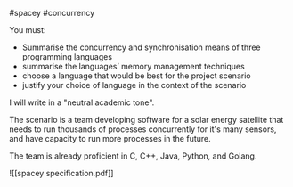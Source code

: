 #spacey #concurrency 

You must:
- Summarise the concurrency and synchronisation means of three programming languages
- summarise the languages’ memory management techniques
- choose a language that would be best for the project scenario
- justify your choice of language in the context of the scenario

I will write in a "neutral academic tone".

The scenario is a team developing software for a solar energy satellite that needs to run thousands of processes concurrently for it's many sensors, and have capacity to run more processes in the future.

The team is already proficient in C, C++, Java, Python, and Golang.

![[spacey specification.pdf]]